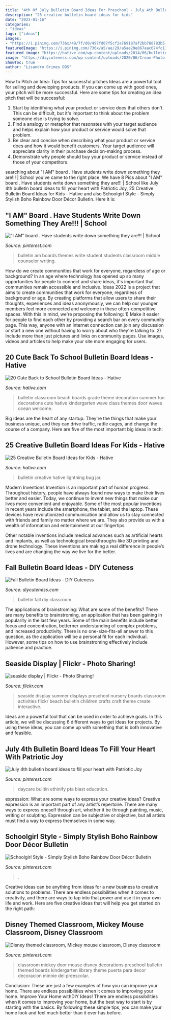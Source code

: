 ```yaml
---
title: "4th Of July Bulletin Board Ideas For Preschool - July 4th Bulletin Board Ideas To Fill Your Heart With Patriotic Joy"
description: "25 creative bulletin board ideas for kids"
date: "2023-01-16"
categories:
- "ideas"
tags: ["ideas"]
images:
- "https://i.pinimg.com/736x/49/7f/d0/497fd07f5cf2a769187af2bb788783b5--i-am-bulletin-boards.jpg"
featuredImage: "https://i.pinimg.com/736x/a5/ae/29/a5ae29e867aac674fc178018ca0bb6b4.jpg"
featured_image: "https://hative.com/wp-content/uploads/2014/06/bulletin-board-ideas/3-lightning-bug-jar-bulletin-board.jpg"
image: "https://diycuteness.com/wp-content/uploads/2020/06/Cream-Photo-Collage-Homemakers-Pinterest-Graphic-13.png"
ShowToc: true
author: "Lisandro Grimes DDS"
---
```



How to Pitch an Idea: Tips for successful pitches
Ideas are a powerful tool for selling and developing products. If you can come up with good ones, your pitch will be more successful. Here are some tips for creating an idea pitch that will be successful:
1. Start by identifying what your product or service does that others don't. This can be difficult, but it's important to think about the problem someone else is trying to solve.
2. Find a analogy or metaphor that resonates with your target audience and helps explain how your product or service would solve that problem.
3. Be clear and concise when describing what your product or service does and how it would benefit customers. Your target audience will appreciate clarity in their purchase decision-making process.
4. Demonstrate why people should buy your product or service instead of those of your competitors.

	

		
searching about &quot;I AM&quot; board . Have students write down something they are!!! | School you've came to the right place. We have 8 Pics about &quot;I AM&quot; board . Have students write down something they are!!! | School like July 4th bulletin board ideas to fill your heart with Patriotic Joy, 25 Creative Bulletin Board Ideas for Kids - Hative and also Schoolgirl Style - Simply Stylish Boho Rainbow Door Décor Bulletin. Here it is:
		
    
## &quot;I AM&quot; Board . Have Students Write Down Something They Are!!! | School

<img loading=lazy src="https://i.pinimg.com/736x/49/7f/d0/497fd07f5cf2a769187af2bb788783b5--i-am-bulletin-boards.jpg" onerror="this.onerror=null;this.src='https://tse2.mm.bing.net/th?id=OIP.61xR5uheYMr4TOZNgvTg0wHaFj&amp;pid=15.1';" alt="&quot;I AM&quot; board . Have students write down something they are!!! | School">

_Source: pinterest.com_

>bulletin am boards themes write student students classroom middle counselor writing. 

	

How do we create communities that work for everyone, regardless of age or background?
In an age where technology has opened up so many opportunities for people to connect and share ideas, it's important that communities remain accessible and inclusive. Ideas 2022 is a project that aims to create communities that work for everyone, regardless of background or age. By creating platforms that allow users to share their thoughts, experiences and ideas anonymously, we can help our younger members feel more connected and welcome in these often-competitive spaces. With this in mind, we're proposing the following: 1) Make it easier for people to find each other by providing a search bar on every community page. This way, anyone with an internet connection can join any discussion or start a new one without having to worry about who they're talking to. 2) Include more than just pictures and links on community pages. Use images, videos and articles to help make your site more engaging for users.

    
## 20 Cute Back To School Bulletin Board Ideas - Hative

<img loading=lazy src="https://hative.com/wp-content/uploads/2014/06/back-to-school-ideas/4-waves-of-fun-bulletin-board.jpg" onerror="this.onerror=null;this.src='https://tse3.mm.bing.net/th?id=OIP.Fei76wcBU24k7JKPf6PURwHaE2&amp;pid=15.1';" alt="20 Cute Back to School Bulletin Board Ideas - Hative">

_Source: hative.com_

>bulletin classroom beach boards grade theme decoration summer fun decorations cute hative kindergarten wave class themes door waves ocean welcome. 

	

Big ideas are the heart of any startup. They're the things that make your business unique, and they can drive traffic, rattle cages, and change the course of a company. Here are five of the most important big ideas in tech: 

    
## 25 Creative Bulletin Board Ideas For Kids - Hative

<img loading=lazy src="https://hative.com/wp-content/uploads/2014/06/bulletin-board-ideas/3-lightning-bug-jar-bulletin-board.jpg" onerror="this.onerror=null;this.src='https://tse4.mm.bing.net/th?id=OIP.mvzukYWXKAWcHME_s8BcAwHaJ6&amp;pid=15.1';" alt="25 Creative Bulletin Board Ideas for Kids - Hative">

_Source: hative.com_

>bulletin creative hative lightning bug jar. 

	

Modern Inventions
Invention is an important part of human progress. Throughout history, people have always found new ways to make their lives better and easier. Today, we continue to invent new things that make our lives more convenient and enjoyable.
Some of the most popular inventions in recent years include the smartphone, the tablet, and the laptop. These devices have revolutionized communication and allow us to stay connected with friends and family no matter where we are. They also provide us with a wealth of information and entertainment at our fingertips.

Other notable inventions include medical advances such as artificial hearts and implants, as well as technological breakthroughs like 3D printing and drone technology. These inventions are making a real difference in people’s lives and are changing the way we live for the better.

    
## Fall Bulletin Board Ideas - DIY Cuteness

<img loading=lazy src="https://diycuteness.com/wp-content/uploads/2020/06/Cream-Photo-Collage-Homemakers-Pinterest-Graphic-13.png" onerror="this.onerror=null;this.src='https://tse4.mm.bing.net/th?id=OIP.P14ALceh56y171bxRJPPwwHaLG&amp;pid=15.1';" alt="Fall Bulletin Board Ideas - DIY Cuteness">

_Source: diycuteness.com_

>bulletin fall diy classroom. 

	

The applications of brainstroming: What are some of the benefits?
There are many benefits to brainstroming, an application that has been gaining in popularity in the last few years. Some of the main benefits include better focus and concentration, betterner understanding of complex problems, and increased productivity. There is no one-size-fits-all answer to this question, as the application will be a personal fit for each individual. However, some tips on how to use brainstroming effectively include patience and practice.

    
## Seaside Display | Flickr - Photo Sharing!

<img loading=lazy src="http://farm2.staticflickr.com/1290/829853617_91702794db_z.jpg" onerror="this.onerror=null;this.src='https://tse4.mm.bing.net/th?id=OIP.nuuMtpCKVAtEqCeXL97TIQHaE8&amp;pid=15.1';" alt="seaside display | Flickr - Photo Sharing!">

_Source: flickr.com_

>seaside display summer displays preschool nursery boards classroom activities flickr beach bulletin children crafts craft theme create interactive. 

	

Ideas are a powerful tool that can be used in order to achieve goals. In this article, we will be discussing 6 different ways to get ideas for projects. By using these ideas, you can come up with something that is both innovative and feasible.

    
## July 4th Bulletin Board Ideas To Fill Your Heart With Patriotic Joy

<img loading=lazy src="https://i.pinimg.com/736x/a5/ae/29/a5ae29e867aac674fc178018ca0bb6b4.jpg" onerror="this.onerror=null;this.src='https://tse4.mm.bing.net/th?id=OIP.bDMOJwFRUbshf00D1RZSjwHaFj&amp;pid=15.1';" alt="July 4th bulletin board ideas to fill your heart with Patriotic Joy">

_Source: pinterest.com_

>daycare bulltin ethinify pta blast education. 

	

expression: What are some ways to express your creative ideas?
Creative expression is an important part of any artist’s repertoire. There are many ways to express oneself through art, whether it be through painting, music, writing or sculpting. Expression can be subjective or objective, but all artists must find a way to express themselves in some way.

    
## Schoolgirl Style - Simply Stylish Boho Rainbow Door Décor Bulletin

<img loading=lazy src="https://i.pinimg.com/736x/82/96/ae/8296ae6dc0011f9e4d45c44d2ce478be.jpg" onerror="this.onerror=null;this.src='https://tse4.mm.bing.net/th?id=OIP.Cogus8fm-Sfag8HlLR9kKgHaLE&amp;pid=15.1';" alt="Schoolgirl Style - Simply Stylish Boho Rainbow Door Décor Bulletin">

_Source: pinterest.com_

>. 

	

Creative ideas can be anything from ideas for a new business to creative solutions to problems. There are endless possibilities when it comes to creativity, and there are ways to tap into that power and use it in your own life and work. Here are five creative ideas that will help you get started on the right path: 

    
## Disney Themed Classroom, Mickey Mouse Classroom, Disney Classroom

<img loading=lazy src="https://i.pinimg.com/originals/2b/b1/3a/2bb13aaaf24f9cb0ffe4dd2f49e29fe5.jpg" onerror="this.onerror=null;this.src='https://tse4.mm.bing.net/th?id=OIP.4Gd80sWgRjOOvsWHh4xjEQC1FY&amp;pid=15.1';" alt="Disney themed classroom, Mickey mouse classroom, Disney classroom">

_Source: pinterest.com_

>classroom mickey door mouse disney decorations preschool bulletin themed boards kindergarten library theme puerta para decor decoracion minnie del preescolar. 

	

Conclusion: These are just a few examples of how you can improve your home. There are endless possibilities when it comes to improving your home.
Improve Your Home withDIY Ideas!
There are endless possibilities when it comes to improving your home, but the best way to start is by starting with the basics. By following these simple tips, you can make your home look and feel much better than it ever has before.


